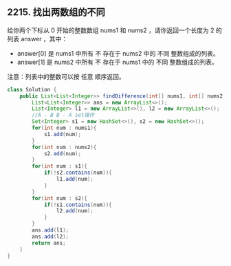 ## 2215. 找出两数组的不同
给你两个下标从 0 开始的整数数组 nums1 和 nums2 ，请你返回一个长度为 2 的列表 answer ，其中：

* answer[0] 是 nums1 中所有 不 存在于 nums2 中的 不同 整数组成的列表。
* answer[1] 是 nums2 中所有 不 存在于 nums1 中的 不同 整数组成的列表。

注意：列表中的整数可以按 任意 顺序返回。

```java
class Solution {
    public List<List<Integer>> findDifference(int[] nums1, int[] nums2) {
        List<List<Integer>> ans = new ArrayList<>();
        List<Integer> l1 = new ArrayList<>(), l2 = new ArrayList<>();
        //A - B B - A set操作
        Set<Integer> s1 = new HashSet<>(), s2 = new HashSet<>();
        for(int num : nums1){
            s1.add(num);
        }
        for(int num : nums2){
            s2.add(num);
        }
        for(int num : s1){
            if(!s2.contains(num)){
                l1.add(num);
            }
        }
        for(int num : s2){
            if(!s1.contains(num)){
                l2.add(num);
            }
        }
        ans.add(l1);
        ans.add(l2);
        return ans;
    }
}
```
